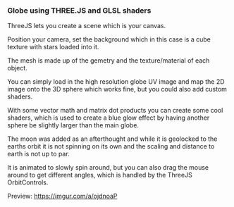 ### Globe using THREE.JS and GLSL shaders

ThreeJS lets you create a scene which is your canvas.

Position your camera, set the background which in this case is a cube texture with stars loaded into it.

The mesh is made up of the gemetry and the texture/material of each object. 

You can simply load in the high resolution globe UV image and map the 2D image onto the 3D sphere which works fine, but you could also add custom shaders.

With some vector math and matrix dot products you can create some cool shaders, which is used to create a blue glow effect by having another sphere be slightly larger than the main globe.

The moon was added as an afterthought and while it is geolocked to the earths orbit it is not spinning on its own and the scaling and distance to earth is not up to par.

It is animated to slowly spin around, but you can also drag the mouse around to get different angles, which is handled by the ThreeJS OrbitControls. 

Preview: https://imgur.com/a/ojdnoaP
